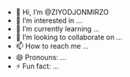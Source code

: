 - 👋 Hi, I’m @ZIYODJONMIRZO
- 👀 I’m interested in ...
- 🌱 I’m currently learning ...
- 💞️ I’m looking to collaborate on ...
- 📫 How to reach me ...
- 😄 Pronouns: ...
- ⚡ Fun fact: ...

<!---
ZIYODJONMIRZO/ZIYODJONMIRZO is a ✨ special ✨ repository because its `README.md` (this file) appears on your GitHub profile.
You can click the Preview link to take a look at your changes.
--->
